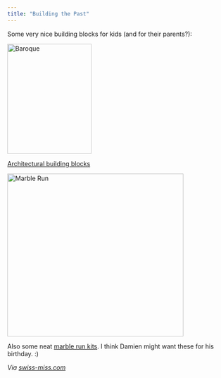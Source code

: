 ```yaml
---
title: "Building the Past"
---
```

<p>Some very nice building blocks for kids (and for their parents?):</p>
<p><img src="https://chrisenns.com/wp-content/uploads/2009/04/04-08-02-041.jpg" alt="Baroque" title="Baroque" width="191" height="250" class="aligncenter size-full wp-image-1577" /></p>
<p><a href="https://inquisitivekid.com/catalog/architectural_blocks.aspx">Architectural building blocks</a></p>
<p><img src="https://chrisenns.com/wp-content/uploads/2009/04/06-07-09-021.jpg" alt="Marble Run" title="Marble Run" width="400" height="370" class="aligncenter size-full wp-image-1578" /></p>
<p>Also some neat <a href="https://inquisitivekid.com/catalog/basic_runs.aspx">marble run kits</a>.  I think Damien might want these for his birthday.  :)</p>
<p><em>Via <a href="https://www.swiss-miss.com/2009/04/pluunk-furniture.html">swiss-miss.com</a></em></p>
